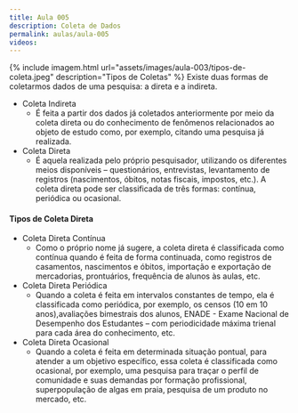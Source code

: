 ```yaml
---
title: Aula 005
description: Coleta de Dados
permalink: aulas/aula-005
videos: 
---
```


{% include imagem.html
    url="assets/images/aula-003/tipos-de-coleta.jpeg"
    description="Tipos de Coletas" %}
Existe duas formas de coletarmos dados de uma pesquisa: a direta e a indireta.

- Coleta Indireta
  - É feita a partir dos dados já coletados anteriormente por meio da coleta direta ou do conhecimento de fenômenos relacionados ao objeto de estudo como, por exemplo, citando uma pesquisa já realizada.
- Coleta Direta
  - É aquela realizada pelo próprio pesquisador, utilizando os diferentes meios disponíveis – questionários, entrevistas, levantamento de registros (nascimentos, óbitos, notas fiscais, impostos, etc.). A coleta direta pode ser classificada de três formas: contínua, periódica ou ocasional.

#### Tipos de Coleta Direta

- Coleta Direta Contínua
  - Como o próprio nome já sugere, a coleta direta é classificada como contínua quando é feita de forma continuada, como registros de casamentos, nascimentos e óbitos, importação e exportação de mercadorias, prontuários, frequência de alunos às aulas, etc.
- Coleta Direta Periódica
  - Quando a coleta é feita em intervalos constantes de tempo, ela é classificada como periódica, por exemplo, os censos (10 em 10 anos),avaliações bimestrais dos alunos, ENADE - Exame Nacional de Desempenho dos Estudantes – com periodicidade máxima trienal para cada área do conhecimento, etc.
- Coleta Direta Ocasional
  - Quando a coleta é feita em determinada situação pontual, para atender a um objetivo específico, essa coleta é classificada como ocasional, por exemplo, uma pesquisa para traçar o perfil de comunidade e suas demandas por formação profissional, superpopulação de algas em praia, pesquisa de um produto no mercado, etc.